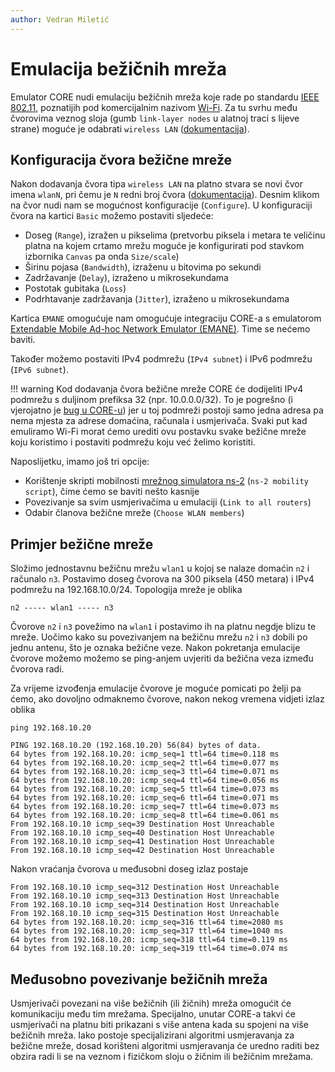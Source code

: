 ```yaml
---
author: Vedran Miletić
---
```


# Emulacija bežičnih mreža

Emulator CORE nudi emulaciju bežičnih mreža koje rade po standardu [IEEE 802.11](https://en.wikipedia.org/wiki/IEEE_802.11), poznatijih pod komercijalnim nazivom [Wi-Fi](https://en.wikipedia.org/wiki/Wi-Fi). Za tu svrhu među čvorovima veznog sloja (gumb `link-layer nodes` u alatnoj traci s lijeve strane) moguće je odabrati `wireless LAN` ([dokumentacija](https://coreemu.github.io/core/gui.html#network-nodes)).

## Konfiguracija čvora bežične mreže

Nakon dodavanja čvora tipa `wireless LAN` na platno stvara se novi čvor imena `wlanN`, pri čemu je `N` redni broj čvora ([dokumentacija](https://coreemu.github.io/core/gui.html#wireless-networks)). Desnim klikom na čvor nudi nam se mogućnost konfiguracije (`Configure`). U konfiguraciji čvora na kartici `Basic` možemo postaviti sljedeće:

- Doseg (`Range`), izražen u pikselima (pretvorbu piksela i metara te veličinu platna na kojem crtamo mrežu moguće je konfigurirati pod stavkom izbornika `Canvas` pa onda `Size/scale`)
- Širinu pojasa (`Bandwidth`), izraženu u bitovima po sekundi
- Zadržavanje (`Delay`), izraženo u mikrosekundama
- Postotak gubitaka (`Loss`)
- Podrhtavanje zadržavanja (`Jitter`), izraženo u mikrosekundama

Kartica `EMANE` omogućuje nam omogućuje integraciju CORE-a s emulatorom [Extendable Mobile Ad-hoc Network Emulator (EMANE)](https://www.nrl.navy.mil/Our-Work/Areas-of-Research/Information-Technology/NCS/EMANE/). Time se nećemo baviti.

Također možemo postaviti IPv4 podmrežu (`IPv4 subnet`) i IPv6 podmrežu (`IPv6 subnet`).

!!! warning
    Kod dodavanja čvora bežične mreže CORE će dodijeliti IPv4 podmrežu s duljinom prefiksa 32 (npr. 10.0.0.0/32). To je pogrešno (i vjerojatno je [bug u CORE-u](https://github.com/coreemu/core/issues)) jer u toj podmreži postoji samo jedna adresa pa nema mjesta za adrese domaćina, računala i usmjerivača. Svaki put kad emuliramo Wi-Fi morat ćemo urediti ovu postavku svake bežične mreže koju koristimo i postaviti podmrežu koju već želimo koristiti.

Naposlijetku, imamo još tri opcije:

- Korištenje skripti mobilnosti [mrežnog simulatora ns-2](https://www.isi.edu/nsnam/ns/) (`ns-2 mobility script`), čime ćemo se baviti nešto kasnije
- Povezivanje sa svim usmjerivačima u emulaciji (`Link to all routers`)
- Odabir članova bežične mreže (`Choose WLAN members`)

## Primjer bežične mreže

Složimo jednostavnu bežičnu mrežu `wlan1` u kojoj se nalaze domaćin `n2` i računalo `n3`. Postavimo doseg čvorova na 300 piksela (450 metara) i IPv4 podmrežu na 192.168.10.0/24. Topologija mreže je oblika

``` text
n2 ----- wlan1 ----- n3
```

Čvorove `n2` i `n3` povežimo na `wlan1` i postavimo ih na platnu negdje blizu te mreže. Uočimo kako su povezivanjem na bežičnu mrežu `n2` i `n3` dobili po jednu antenu, što je oznaka bežične veze. Nakon pokretanja emulacije čvorove možemo možemo se ping-anjem uvjeriti da bežična veza između čvorova radi.

Za vrijeme izvođenja emulacije čvorove je moguće pomicati po želji pa ćemo, ako dovoljno odmaknemo čvorove, nakon nekog vremena vidjeti izlaz oblika

``` shell
ping 192.168.10.20
```

``` shell-session
PING 192.168.10.20 (192.168.10.20) 56(84) bytes of data.
64 bytes from 192.168.10.20: icmp_seq=1 ttl=64 time=0.118 ms
64 bytes from 192.168.10.20: icmp_seq=2 ttl=64 time=0.077 ms
64 bytes from 192.168.10.20: icmp_seq=3 ttl=64 time=0.071 ms
64 bytes from 192.168.10.20: icmp_seq=4 ttl=64 time=0.056 ms
64 bytes from 192.168.10.20: icmp_seq=5 ttl=64 time=0.073 ms
64 bytes from 192.168.10.20: icmp_seq=6 ttl=64 time=0.071 ms
64 bytes from 192.168.10.20: icmp_seq=7 ttl=64 time=0.073 ms
64 bytes from 192.168.10.20: icmp_seq=8 ttl=64 time=0.061 ms
From 192.168.10.10 icmp_seq=39 Destination Host Unreachable
From 192.168.10.10 icmp_seq=40 Destination Host Unreachable
From 192.168.10.10 icmp_seq=41 Destination Host Unreachable
From 192.168.10.10 icmp_seq=42 Destination Host Unreachable
```

Nakon vraćanja čvorova u međusobni doseg izlaz postaje

``` shell-session
From 192.168.10.10 icmp_seq=312 Destination Host Unreachable
From 192.168.10.10 icmp_seq=313 Destination Host Unreachable
From 192.168.10.10 icmp_seq=314 Destination Host Unreachable
From 192.168.10.10 icmp_seq=315 Destination Host Unreachable
64 bytes from 192.168.10.20: icmp_seq=316 ttl=64 time=2080 ms
64 bytes from 192.168.10.20: icmp_seq=317 ttl=64 time=1040 ms
64 bytes from 192.168.10.20: icmp_seq=318 ttl=64 time=0.119 ms
64 bytes from 192.168.10.20: icmp_seq=319 ttl=64 time=0.074 ms
```

## Međusobno povezivanje bežičnih mreža

Usmjerivači povezani na više bežičnih (ili žičnih) mreža omogućit će komunikaciju među tim mrežama. Specijalno, unutar CORE-a takvi će usmjerivači na platnu biti prikazani s više antena kada su spojeni na više bežičnih mreža. Iako postoje specijalizirani algoritmi usmjeravanja za bežične mreže, dosad korišteni algoritmi usmjeravanja će uredno raditi bez obzira radi li se na veznom i fizičkom sloju o žičnim ili bežičnim mrežama.
